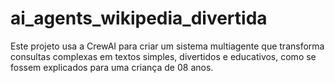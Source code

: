 # ai_agents_wikipedia_divertida
Este projeto usa a CrewAI para criar um sistema multiagente que transforma consultas complexas em textos simples, divertidos e educativos, como se fossem explicados para uma criança de 08 anos.
